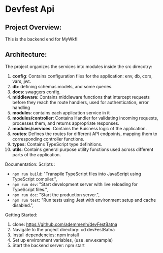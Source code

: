 # Devfest Api

## Project Overview:
This is the backend end for MyWkfl

## Architecture:
The project organizes the services into modules inside the src direcotry:

1. **config**: Contains configuration files for the application: env, db, cors, vars, jwt.
2. **db**: defining schemas models, and some queries.
3. **docs**: swaggers config,
4. **middleware**: Contains middleware functions that intercept requests before they reach the route handlers, used for authentication, error handling
5. **modules**: contains each application service in it 
6. **modules/controller**: Contains Handler for validating incoming requests, processes them, and returns appropriate responses.
7. **modules/services**: Contains the Buisness logic of the application.
8. **routes**: Defines the routes for different API endpoints, mapping them to corresponding controller functions.
9. **types**: Contains TypeScript type definitions.
10. **utils**: Contains general purpose utility functions used across different parts of the application.

Documentation:
Scripts :
- `npm run build`: "Transpile TypeScript files into JavaScript using TypeScript compiler.",
- `npm run dev`: "Start development server with live reloading for TypeScript files.",
- `npm run doc`: "Start the production server.",
- `npm run test`:  "Run tests using Jest with environment setup and cache disabled.",

Getting Started:
1. clone: https://github.com/ademmenh/devFestBatna
2. Navigate to the project directory: cd devFestBatna
3. Install dependencies: npm install
4. Set up environment variables, (use .env.example)
5. Start the backend server: npm start
